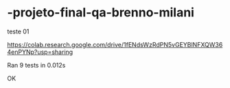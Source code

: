 # -projeto-final-qa-brenno-milani









teste 01

https://colab.research.google.com/drive/1fENdsWzRdPN5vGEYBlNFXQW364enPYNp?usp=sharing

Ran 9 tests in 0.012s

OK
